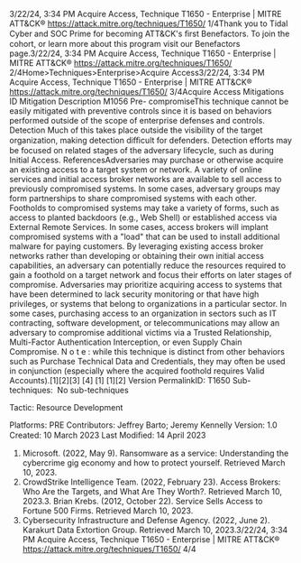 3/22/24, 3:34 PM Acquire Access, Technique T1650 - Enterprise | MITRE ATT&CK®
https://attack.mitre.org/techniques/T1650/ 1/4Thank you to Tidal Cyber and SOC Prime for becoming ATT&CK's ﬁrst Benefactors. To join the cohort, or learn more about this program visit our
Benefactors page.3/22/24, 3:34 PM Acquire Access, Technique T1650 - Enterprise | MITRE ATT&CK®
https://attack.mitre.org/techniques/T1650/ 2/4Home>Techniques>Enterprise>Acquire Access3/22/24, 3:34 PM Acquire Access, Technique T1650 - Enterprise | MITRE ATT&CK®
https://attack.mitre.org/techniques/T1650/ 3/4Acquire Access
Mitigations
ID Mitigation Description
M1056 Pre-
compromiseThis technique cannot be easily mitigated with preventive controls since it is based on behaviors performed
outside of the scope of enterprise defenses and controls.
Detection
Much of this takes place outside the visibility of the target organization, making detection diﬃcult for defenders.
Detection efforts may be focused on related stages of the adversary lifecycle, such as during Initial Access.
ReferencesAdversaries may purchase or otherwise acquire an existing access to a target system or network. A variety of online services and initial
access broker networks are available to sell access to previously compromised systems. In some cases, adversary groups may form
partnerships to share compromised systems with each other.
Footholds to compromised systems may take a variety of forms, such as access to planted backdoors (e.g., Web Shell) or established
access via External Remote Services. In some cases, access brokers will implant compromised systems with a "load" that can be used to
install additional malware for paying customers.
By leveraging existing access broker networks rather than developing or obtaining their own initial access capabilities, an adversary can
potentially reduce the resources required to gain a foothold on a target network and focus their efforts on later stages of compromise.
Adversaries may prioritize acquiring access to systems that have been determined to lack security monitoring or that have high privileges, or
systems that belong to organizations in a particular sector.
In some cases, purchasing access to an organization in sectors such as IT contracting, software development, or telecommunications may
allow an adversary to compromise additional victims via a Trusted Relationship, Multi-Factor Authentication Interception, or even Supply
Chain Compromise.
N o t e : while this technique is distinct from other behaviors such as Purchase Technical Data and Credentials, they may often be used in
conjunction (especially where the acquired foothold requires Valid Accounts).[1][2][3]
[4]
[1]
[1][2]
Version PermalinkID: T1650
Sub-techniques:  No sub-techniques

Tactic: Resource Development

Platforms: PRE
Contributors: Jeffrey Barto; Jeremy Kennelly
Version: 1.0
Created: 10 March 2023
Last Modiﬁed: 14 April 2023
1. Microsoft. (2022, May 9). Ransomware as a service:
Understanding the cybercrime gig economy and how to
protect yourself. Retrieved March 10, 2023.
2. CrowdStrike Intelligence Team. (2022, February 23). Access
Brokers: Who Are the Targets, and What Are They Worth?.
Retrieved March 10, 2023.3. Brian Krebs. (2012, October 22). Service Sells Access to
Fortune 500 Firms. Retrieved March 10, 2023.
4. Cybersecurity Infrastructure and Defense Agency. (2022, June
2). Karakurt Data Extortion Group. Retrieved March 10, 2023.3/22/24, 3:34 PM Acquire Access, Technique T1650 - Enterprise | MITRE ATT&CK®
https://attack.mitre.org/techniques/T1650/ 4/4